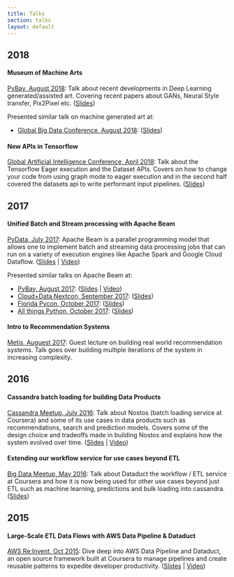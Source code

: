```yaml
---
title: Talks
section: talks
layout: default
---
```


<div class="hfeed">

  <!-- 2018 -->
  <div class="hentry post project-batch-title">
    <h2>2018</h2>
  </div>

  <!-- PyBay, August 2018 -->
  <div class="hentry post project-batch-title">
    <h4>Museum of Machine Arts</h4>
    <div class="entry-summary">
        <p><a class="talk-title" href="https://pybay.com/" target="_blank">PyBay, August 2018</a>: Talk about recent developments in Deep Learning generated/assisted art. Covering recent papers about GANs, Neural Style transfer, Pix2Pixel etc. (<a href="https://speakerdeck.com/sb2nov/museum-of-machine-arts" target="_blank">Slides</a>)</p>
        <p>Presented similar talk on machine generated art at:<ul>
          <!-- Global Big Data Conference, Aug 2018 -->
          <li><a class="talk-title" href="http://www.globalbigdataconference.com/santa-clara/6th-annual-global-big-data-conference/schedule-105.html" target="_blank">Global Big Data Conference, August 2018</a>: (<a href="https://speakerdeck.com/sb2nov/museum-of-machine-arts" target="_blank">Slides</a>)</li>
        </ul></p>
    </div>
  </div>

  <!-- Global Artificial Intelligence Conference, April 2018 -->
  <div class="hentry post project-batch-title">
    <h4>New APIs in Tensorflow</h4>
    <div class="entry-summary">
        <p><a class="talk-title" href="http://www.globalbigdataconference.com/seattle/global-artificial-intelligence-conference/event-103.html" target="_blank">Global Artificial Intelligence Conference, April 2018</a>: Talk about the Tensorflow Eager execution and the Dataset APIs. Covers on how to change your code from using graph mode to eager execution and in the second half covered the datasets api to write performant input pipelines. (<a href="https://speakerdeck.com/sb2nov/new-apis-in-tensorflow" target="_blank">Slides</a>)</p>
    </div>
  </div>

  <!-- 2017 -->
  <div class="hentry post project-batch-title">
    <h2>2017</h2>
  </div>

  <!-- PyData, July 2017 -->
  <div class="hentry post project-batch-title">
    <h4>Unified Batch and Stream processing with Apache Beam</h4>
    <div class="entry-summary">
        <p><a class="talk-title" href="https://pydata.org/seattle2017/" target="_blank">PyData, July 2017</a>: Apache Beam is a parallel programming model that allows one to implement batch and streaming data processing jobs that can run on a variety of execution engines like Apache Spark and Google Cloud Dataflow. (<a href="https://speakerdeck.com/sb2nov/big-data-processing-with-apache-beam" target="_blank">Slides</a> | <a href="https://www.youtube.com/watch?v=-6xpDRiurmA" target="_blank">Video</a>)</p>
        <p>Presented similar talks on Apache Beam at:<ul>
          <!-- PyBay, Aug 2017 -->
          <li><a class="talk-title" href="https://pybay.com/" target="_blank">PyBay, August 2017</a>: (<a href="https://speakerdeck.com/sb2nov/unified-batch-and-stream-processing-with-apache-beam" target="_blank">Slides</a> | <a href="https://www.youtube.com/watch?v=z2nEOPz30so" target="_blank">Video</a>)</li>
          <!-- CloudDataNextCon, Sep 2017 -->
          <li><a class="talk-title" href="http://cdsea17.xnextcon.com/" target="_blank">Cloud+Data Nextcon, September 2017</a>: (<a href="https://speakerdeck.com/sb2nov/unified-processing-with-apache-beam" target="_blank">Slides</a>)</li>
          <!-- Florida Pycon, Oct 2017 -->
          <li><a class="talk-title" href="http://flpy.org/" target="_blank">Florida Pycon, October 2017</a>: (<a href="https://speakerdeck.com/sb2nov/unified-processing-with-apache-beam" target="_blank">Slides</a>)</li>
          <!-- All things Python, Oct 2017 -->
          <li><a class="talk-title" href="https://www.meetup.com/All-Things-Python/events/243725413/" target="_blank">All things Python, October 2017</a>: (<a href="https://speakerdeck.com/sb2nov/unified-processing-with-apache-beam" target="_blank">Slides</a>)</li>
        </ul></p>
    </div>
  </div>

  <!-- Metis, August 2017 -->
  <div class="hentry post project-batch-title">
    <h4>Intro to Recommendation Systems</h4>
    <div class="entry-summary">
        <p><a class="talk-title" href="https://www.thisismetis.com/" target="_blank">Metis, Auguest 2017</a>: Guest lecture on building real world recommendation systems. Talk goes over building multiple iterations of the system in increasing complexity.</p>
    </div>
  </div>

  <!-- 2016 -->
  <div class="hentry post project-batch-title">
    <h2>2016</h2>
  </div>

  <!-- Cassandra Meetup, July 2016 -->
  <div class="hentry post project-batch-title">
    <h4>Cassandra batch loading for building Data Products</h4>
    <div class="entry-summary">
        <p><a class="talk-title" href="http://www.meetup.com/DataStax-Cassandra-South-Bay-Users/events/232405279/" target="_blank">Cassandra Meetup, July 2016</a>: Talk about Nostos (batch loading service at Coursera) and some of its use cases in data products such as recommendations, search and prediction models. Covers some of the design choice and tradeoffs made in building Nostos and explains how the system evolved over time. (<a href="https://speakerdeck.com/sb2nov/cassandra-batch-loading-for-data-products" target="_blank">Slides</a> | <a href="https://www.youtube.com/watch?v=SQBGPX_eYZ0" target="_blank">Video</a>)</p>
    </div>
  </div>

  <!-- Big Data Meetup, May 2016 -->
  <div class="hentry post project-batch-title">
    <h4>Extending our workflow service for use cases beyond ETL</h4>
    <div class="entry-summary">
        <p><a class="talk-title" href="http://www.meetup.com/San-Francisco-AWS-Big-Data-Meetup/events/229638199/" target="_blank">Big Data Meetup, May 2016</a>: Talk about Dataduct the workflow / ETL service at Coursera and how it is now being used for other use cases beyond just ETL such as machine learning, predictions and bulk loading into cassandra. (<a href="https://speakerdeck.com/sb2nov/to-and-fro-from-amazon-redshift" target="_blank">Slides</a>)</p>
    </div>
  </div>

  <!-- 2015 -->
  <div class="hentry post project-batch-title">
    <h2>2015</h2>
  </div>

  <!-- AWS Re:Invent, Oct 2015 -->
  <div class="hentry post project-batch-title">
    <h4>Large-Scale ETL Data Flows with AWS Data Pipeline & Dataduct</h4>
    <div class="entry-summary">
        <p><a class="talk-title" href="https://reinvent.awsevents.com/" target="_blank">AWS Re:Invent, Oct 2015</a>: Dive deep into AWS Data Pipeline and Dataduct, an open source framework built at Coursera to manage pipelines and create reusable patterns to expedite developer productivity. (<a href="https://speakerdeck.com/sb2nov/large-scale-etl-data-flows-with-data-pipeline-and-dataduct" target="_blank">Slides</a> | <a href="https://www.youtube.com/watch?v=NLCLoJnhDOM" target="_blank">Video</a>)</p>
    </div>
  </div>

</div>
